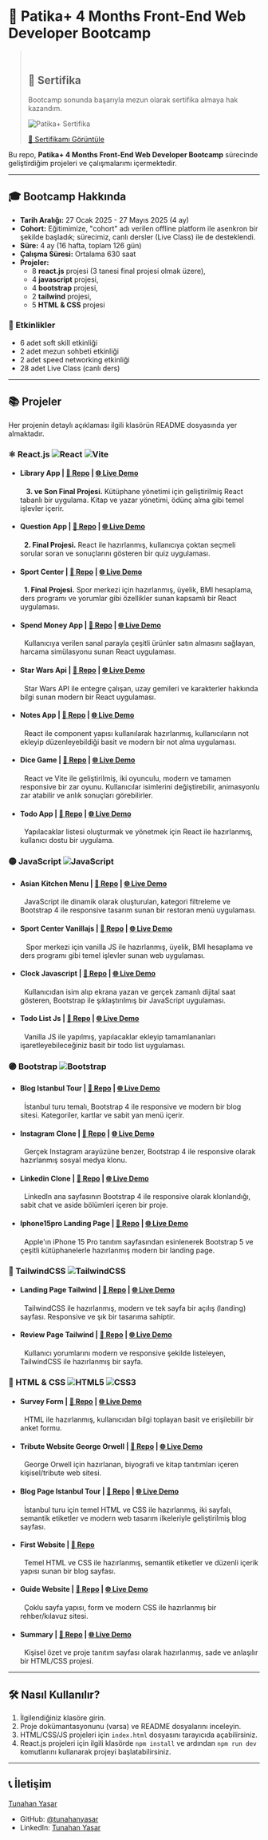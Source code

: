 # 🚀 Patika+ 4 Months Front-End Web Developer Bootcamp

> &nbsp;
>  ## 🏅 Sertifika
> 
> Bootcamp sonunda başarıyla mezun olarak sertifika almaya hak kazandım.
> 
> ![Patika+ Sertifika](images/certificate.jpg)
> 
> [🔗 Sertifikamı Görüntüle](https://cohorts.patika.dev/certificates/2o84KMFS)
> &nbsp;

Bu repo, **Patika+ 4 Months Front-End Web Developer Bootcamp** sürecinde geliştirdiğim projeleri ve çalışmalarımı içermektedir.

---

## 🎓 Bootcamp Hakkında

- **Tarih Aralığı:** 27 Ocak 2025 - 27 Mayıs 2025 (4 ay)
- **Cohort:** Eğitimimize, "cohort" adı verilen offline platform ile asenkron bir şekilde başladık; sürecimiz, canlı dersler (Live Class) ile de desteklendi.
- **Süre:** 4 ay (16 hafta, toplam 126 gün)
- **Çalışma Süresi:** Ortalama 630 saat
- **Projeler:** 
    - 8  **react.js** projesi (3 tanesi final projesi olmak üzere), 
    - 4  **javascript** projesi,
    - 4 **bootstrap** projesi, 
    - 2 **tailwind** projesi, 
    - 5 **HTML & CSS** projesi

### 🎯 Etkinlikler
- 6 adet soft skill etkinliği
- 2 adet mezun sohbeti etkinliği
- 2 adet speed networking etkinliği
- 28 adet Live Class (canlı ders)

---

## 📚 Projeler 
Her projenin detaylı açıklaması ilgili klasörün README dosyasında yer almaktadır.

### ⚛️ React.js  ![React](https://img.shields.io/badge/react-%2320232a.svg?style=for-the-badge&logo=react&logoColor=%2361DAFB) ![Vite](https://img.shields.io/badge/vite-%23646CFF.svg?style=for-the-badge&logo=vite&logoColor=white)
* #### Library App | [🔗 Repo](https://github.com/tunahanyasar/library-app-frontend) | [🌐 Live Demo](https://library-app-frontend-omega.vercel.app/)
  &nbsp;&nbsp; **3. ve Son Final Projesi.** Kütüphane yönetimi için geliştirilmiş React tabanlı bir uygulama. Kitap ve yazar yönetimi, ödünç alma gibi temel işlevler içerir.
* #### Question App | [🔗 Repo](https://github.com/tunahanyasar/question-app-reactjs) | [🌐 Live Demo](https://hafta-11-question-app.vercel.app/)
  &nbsp;&nbsp;**2. Final Projesi.** React ile hazırlanmış, kullanıcıya çoktan seçmeli sorular soran ve sonuçlarını gösteren bir quiz uygulaması.
* #### Sport Center | [🔗 Repo](https://github.com/tunahanyasar/sport-center-reactjs) | [🌐 Live Demo](https://sport-center-reactjs.vercel.app/)
  &nbsp;&nbsp;**1. Final Projesi.** Spor merkezi için hazırlanmış, üyelik, BMI hesaplama, ders programı ve yorumlar gibi özellikler sunan kapsamlı bir React uygulaması.
* #### Spend Money App | [🔗 Repo](https://github.com/tunahanyasar/spend-money-app-reactjs) | [🌐 Live Demo](https://spend-money-app-reactjs.vercel.app/)
  &nbsp;&nbsp;Kullanıcıya verilen sanal parayla çeşitli ürünler satın almasını sağlayan, harcama simülasyonu sunan React uygulaması.
* #### Star Wars Api | [🔗 Repo](https://github.com/tunahanyasar/star-wars-api-reactjs) | [🌐 Live Demo](https://star-wars-api-reactjs.vercel.app/)
  &nbsp;&nbsp;Star Wars API ile entegre çalışan, uzay gemileri ve karakterler hakkında bilgi sunan modern bir React uygulaması.
* #### Notes App | [🔗 Repo](https://github.com/tunahanyasar/notes-app-reactjs) | [🌐 Live Demo](https://notes-app-reactjs-omega.vercel.app/)
  &nbsp;&nbsp;React ile component yapısı kullanılarak hazırlanmış, kullanıcıların not ekleyip düzenleyebildiği basit ve modern bir not alma uygulaması.
* #### Dice Game | [🔗 Repo](https://github.com/tunahanyasar/dice-game-reactjs) | [🌐 Live Demo](https://dice-game-reactjs-gilt.vercel.app/)
  &nbsp;&nbsp;React ve Vite ile geliştirilmiş, iki oyunculu, modern ve tamamen responsive bir zar oyunu. Kullanıcılar isimlerini değiştirebilir, animasyonlu zar atabilir ve anlık sonuçları görebilirler.
* #### Todo App | [🔗 Repo](https://github.com/tunahanyasar/todo-app-reactjs) | [🌐 Live Demo](https://todo-app-reactjs-flame.vercel.app/)
  &nbsp;&nbsp;Yapılacaklar listesi oluşturmak ve yönetmek için React ile hazırlanmış, kullanıcı dostu bir uygulama.

### :yellow_circle: JavaScript  ![JavaScript](https://img.shields.io/badge/javascript-%23323330.svg?style=for-the-badge&logo=javascript&logoColor=%23F7DF1E)
* #### Asian Kitchen Menu | [🔗 Repo](https://github.com/tunahanyasar/asian-kitchen-s-menu) | [🌐 Live Demo](https://asian-kitchen-s-menu.vercel.app/)
  &nbsp;&nbsp;JavaScript ile dinamik olarak oluşturulan, kategori filtreleme ve Bootstrap 4 ile responsive tasarım sunan bir restoran menü uygulaması.

* #### Sport Center Vanillajs | [🔗 Repo](https://github.com/tunahanyasar/Hafta-8-Sport-Center) | [🌐 Live Demo](https://warm-pixie-710995.netlify.app/)
  &nbsp;&nbsp; Spor merkezi için vanilla JS ile hazırlanmış, üyelik, BMI hesaplama ve ders programı gibi temel işlevler sunan web uygulaması.
* #### Clock Javascript | [🔗 Repo](https://github.com/tunahanyasar/clock-javascript) | [🌐 Live Demo](https://clock-javascript-sepia.vercel.app/)
  &nbsp;&nbsp;Kullanıcıdan isim alıp ekrana yazan ve gerçek zamanlı dijital saat gösteren, Bootstrap ile şıklaştırılmış bir JavaScript uygulaması.
* #### Todo List Js | [🔗 Repo](https://github.com/tunahanyasar/todo-list-js) | [🌐 Live Demo](https://todo-list-js-wheat.vercel.app/)
  &nbsp;&nbsp;Vanilla JS ile yapılmış, yapılacaklar ekleyip tamamlananları işaretleyebileceğiniz basit bir todo list uygulaması.

### :purple_circle: Bootstrap ![Bootstrap](https://img.shields.io/badge/bootstrap-%238511FA.svg?style=for-the-badge&logo=bootstrap&logoColor=white)
* #### Blog Istanbul Tour | [🔗 Repo](https://github.com/tunahanyasar/blog-istanbul-tour-bootstrap) | [🌐 Live Demo](https://blog-istanbul-tour-bootstrap.vercel.app/)
  &nbsp;&nbsp;İstanbul turu temalı, Bootstrap 4 ile responsive ve modern bir blog sitesi. Kategoriler, kartlar ve sabit yan menü içerir.
* #### Instagram Clone | [🔗 Repo](https://github.com/tunahanyasar/instagram-clone-bootstrap) | [🌐 Live Demo](https://instagram-clone-bootstrap-three.vercel.app/)
  &nbsp;&nbsp;Gerçek Instagram arayüzüne benzer, Bootstrap 4 ile responsive olarak hazırlanmış sosyal medya klonu.
* #### Linkedin Clone | [🔗 Repo](https://github.com/tunahanyasar/linkedin-clone-bootstrap) | [🌐 Live Demo](https://linkedin-clone-bootstrap.vercel.app/)
  &nbsp;&nbsp;LinkedIn ana sayfasının Bootstrap 4 ile responsive olarak klonlandığı, sabit chat ve aside bölümleri içeren bir proje.
* #### Iphone15pro Landing Page | [🔗 Repo](https://github.com/tunahanyasar/iphone15pro-landing-page) | [🌐 Live Demo](https://iphone15pro-landing-page-ten.vercel.app/)
  &nbsp;&nbsp;Apple'ın iPhone 15 Pro tanıtım sayfasından esinlenerek Bootstrap 5 ve çeşitli kütüphanelerle hazırlanmış modern bir landing page.

### 🌊 TailwindCSS ![TailwindCSS](https://img.shields.io/badge/tailwindcss-%2338B2AC.svg?style=for-the-badge&logo=tailwind-css&logoColor=white)
* #### Landing Page Tailwind | [🔗 Repo](https://github.com/tunahanyasar/landing-page-tailwind) | [🌐 Live Demo](https://landing-page-tailwind-alpha.vercel.app/)
  &nbsp;&nbsp;TailwindCSS ile hazırlanmış, modern ve tek sayfa bir açılış (landing) sayfası. Responsive ve şık bir tasarıma sahiptir.
* #### Review Page Tailwind | [🔗 Repo](https://github.com/tunahanyasar/review-page-tailwind) | [🌐 Live Demo](https://review-page-tailwind.vercel.app/)
  &nbsp;&nbsp;Kullanıcı yorumlarını modern ve responsive şekilde listeleyen, TailwindCSS ile hazırlanmış bir sayfa.

### 📝 HTML & CSS ![HTML5](https://img.shields.io/badge/html5-%23E34F26.svg?style=for-the-badge&logo=html5&logoColor=white)  ![CSS3](https://img.shields.io/badge/css3-%231572B6.svg?style=for-the-badge&logo=css3&logoColor=white)
* #### Survey Form | [🔗 Repo](https://github.com/tunahanyasar/survey-form-html) | [🌐 Live Demo](https://survey-form-html-psi.vercel.app/)
  &nbsp;&nbsp;HTML ile hazırlanmış, kullanıcıdan bilgi toplayan basit ve erişilebilir bir anket formu.
* #### Tribute Website George Orwell | [🔗 Repo](https://github.com/tunahanyasar/tribute-website-george-orwell) | [🌐 Live Demo](https://tribute-website-george-orwell.vercel.app/)
  &nbsp;&nbsp;George Orwell için hazırlanan, biyografi ve kitap tanıtımları içeren kişisel/tribute web sitesi.
* #### Blog Page Istanbul Tour | [🔗 Repo](https://github.com/tunahanyasar/blog-page-istanbul-tour) | [🌐 Live Demo](https://blog-page-istanbul-tour.vercel.app/)
  &nbsp;&nbsp;İstanbul turu için temel HTML ve CSS ile hazırlanmış, iki sayfalı, semantik etiketler ve modern web tasarım ilkeleriyle geliştirilmiş blog sayfası.
* #### First Website | [🔗 Repo](https://github.com/tunahanyasar/first-website-html)
  &nbsp;&nbsp;Temel HTML ve CSS ile hazırlanmış, semantik etiketler ve düzenli içerik yapısı sunan bir blog sayfası.
* #### Guide Website | [🔗 Repo](https://github.com/tunahanyasar/guide-website-html) | [🌐 Live Demo](https://guide-website-html.vercel.app/)
  &nbsp;&nbsp;Çoklu sayfa yapısı, form ve modern CSS ile hazırlanmış bir rehber/kılavuz sitesi.
* #### Summary | [🔗 Repo](https://github.com/tunahanyasar/summary-html) | [🌐 Live Demo](https://summary-html.vercel.app/)
  &nbsp;&nbsp;Kişisel özet ve proje tanıtım sayfası olarak hazırlanmış, sade ve anlaşılır bir HTML/CSS projesi.




---

## 🛠️ Nasıl Kullanılır?

1. İlgilendiğiniz klasöre girin.
2. Proje dokümantasyonunu (varsa) ve README dosyalarını inceleyin.
3. HTML/CSS/JS projeleri için `index.html` dosyasını tarayıcıda açabilirsiniz.
4. React.js projeleri için ilgili klasörde `npm install` ve ardından `npm run dev` komutlarını kullanarak projeyi başlatabilirsiniz.


---

## 📞 İletişim

[Tunahan Yaşar](https://github.com/tunahanyasar)

* GitHub: [@tunahanyasar](https://github.com/tunahanyasar)
* LinkedIn: [Tunahan Yaşar](https://www.linkedin.com/in/tunahan-yasar/) 